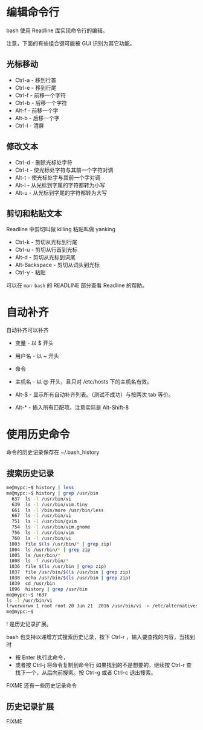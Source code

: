 # 编辑命令行

bash 使用 Readline 库实现命令行的编辑。

注意，下面的有些组合键可能被 GUI 识别为其它功能。

## 光标移动

- Ctrl-a - 移到行首
- Ctrl-e - 移到行尾
- Ctrl-f - 前移一个字符
- Ctrl-b - 后移一个字符
- Alt-f - 前移一个字
- Alt-b - 后移一个字
- Ctrl-l - 清屏


## 修改文本

- Ctrl-d - 删除光标处字符
- Ctrl-t - 使光标处字符与其前一个字符对调
- Alt-t - 使光标处字与其前一个字对调
- Alt-l - 从光标到字尾的字符都转为小写
- Alt-u - 从光标到字尾的字符都转为大写


## 剪切和粘贴文本

Readline 中剪切叫做 killing 粘贴叫做 yanking

- Ctrl-k - 剪切从光标到行尾
- Ctrl-u - 剪切从行首到光标
- Alt-d - 剪切从光标到词尾
- Alt-Backspace - 剪切从词头到光标
- Ctrl-y - 粘贴

可以在 `man bash` 的 READLINE 部分查看 Readline 的帮助。

# 自动补齐

自动补齐可以补齐
- 变量 - 以 $ 开头
- 用户名 - 以 ~ 开头
- 命令
- 主机名 - 以 @ 开头，且只对 /etc/hosts 下的主机名有效。


- Alt-$ - 显示所有自动补齐列表。（测试不成功）与按两次 tab 等价。
- Alt-* - 插入所有匹配项。注意实际是 Alt-Shift-8


# 使用历史命令

命令的历史记录保存在 ~/.bash_history

## 搜索历史记录

```bash
me@mypc:~$ history | less
me@mypc:~$ history | grep /usr/bin
  637  ls -l /usr/bin/vi
  639  ls -l /usr/bin/vim.tiny 
  661  ls -l /bin/more /usr/bin/less
  667  ls -l /usr/bin/vi
  751  ls -l /usr/bin/gvim
  754  ls -l /usr/bin/vim.gnome 
  756  ls -l /usr/bin/vim
  760  ls -l /usr/bin/vi
 1003  file $(ls /usr/bin/* | grep zip)
 1004  ls /usr/bin/* | grep zip
 1005  ls /usr/bin/*
 1008  ls -f /usr/bin/*
 1036  file $(ls /usr/bin | grep zip)
 1037  file /usr/bin/$(ls /usr/bin | grep zip)
 1038  echo /usr/bin/$(ls /usr/bin | grep zip)
 1039  cd /usr/bin
 1096  history | grep /usr/bin
me@mypc:~$ !637
ls -l /usr/bin/vi
lrwxrwxrwx 1 root root 20 Jun 21  2016 /usr/bin/vi -> /etc/alternatives/vi
me@mypc:~$ 
```

! 是历史记录扩展。

bash 也支持以递增方式搜索历史记录，按下 Ctrl-r ，输入要查找的内容，当找到时
- 按 Enter 执行此命令，
- 或者按 Ctrl-j 将命令复制到命令行
如果找到的不是想要的，继续按 Ctrl-r 查找下一个，从后向前搜索。按 Ctrl-g 或者 Ctrl-c 退出搜索。

FIXME 还有一些历史记录命令

## 历史记录扩展

FIXME



